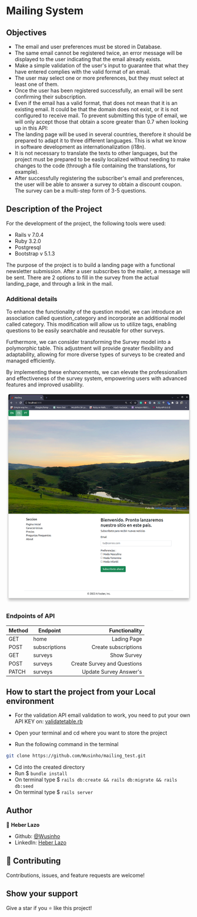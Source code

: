 # Mailing System

## Objectives

- The email and user preferences must be stored in Database.
- The same email cannot be registered twice, an error message will be displayed to the user indicating that the email already exists.
- Make a simple validation of the user's input to guarantee that what they have entered complies with the valid format of an email.
- The user may select one or more preferences, but they must select at least one of them.
- Once the user has been registered successfully, an email will be sent confirming their subscription.
- Even if the email has a valid format, that does not mean that it is an existing email. It could be that the domain does not exist, or it is not configured to receive mail. To prevent submitting this type of email, we will only accept those that obtain a score greater than 0.7 when looking up in this API:
- The landing page will be used in several countries, therefore it should be prepared to adapt it to three different languages. This is what we know in software development as internationalization (i18n).
- It is not necessary to translate the texts to other languages, but the project must be prepared to be easily localized without needing to make changes to the code (through a file containing the translations, for example).
- After successfully registering the subscriber's email and preferences, the user will be able to answer a survey to obtain a discount coupon. The survey can be a multi-step form of 3-5 questions.

## Description of the Project

For the development of the project, the following tools were used:

- Rails v 7.0.4
- Ruby 3.2.0
- Postgresql
- Bootstrap v 5.1.3

The purpose of the project is to build a landing page with a functional newsletter submission. 
After a user subscribes to the mailer, a message will be sent. There are 2 options to fill in the survey
from the actual landing_page, and through a link in the mail.

### Additional details

To enhance the functionality of the question model, we can introduce an association called question_category and incorporate an additional model called category. This modification will allow us to utilize tags, enabling questions to be easily searchable and reusable for other surveys.

Furthermore, we can consider transforming the Survey model into a polymorphic table. This adjustment will provide greater flexibility and adaptability, allowing for more diverse types of surveys to be created and managed efficiently.

By implementing these enhancements, we can elevate the professionalism and effectiveness of the survey system, empowering users with advanced features and improved usability.


![image](./app/assets/images/landing_page.png)


### **Endpoints of API**

| Method | Endpoint    |               Functionality |
|--------| ----------- |----------------------------:|
| GET    | home        |                 Lading Page |
| POST   | subscriptions |        Create subscriptions |
| GET    | surveys |                 Show Survey |
| POST   | surveys | Create Survey and Questions |
| PATCH  | surveys |      Update Survey Answer's |

## How to start the project from your Local environment
- For the validation API email validation to work, you need to put your own API KEY on:
[validatetable.rb](./app/models/concerns/validatetable.rb)

- Open your terminal and cd where you want to store the project
- Run the following command in the terminal
```bash
git clone https://github.com/Wusinho/mailing_test.git
```
- Cd into the created directory
- Run $ `bundle install`
- On terminal type $ `rails db:create && rails db:migrate && rails db:seed`
- On terminal type $ `rails server`

## Author

👤 **Heber Lazo**

- Github: [@Wusinho](https://github.com/Wusinho)
- LinkedIn: [Heber Lazo](https://www.linkedin.com/in/heber-lazo-benza-523266133/)

## 🤝 Contributing

Contributions, issues, and feature requests are welcome!

## Show your support

Give a star if you :star: like this project!

